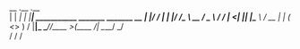 __   .__  .__                                  
|  | _|  | |__| ___________ _______  _______  __
|  |/ /  | |  |/  ___/\__  \\_  __ \/  _ \  \/ /
|    <|  |_|  |\___ \  / __ \|  | \(  <_> )   / 
|__|_ \____/__/____  >(____  /__|   \____/ \_/  
     \/            \/      \/                   
